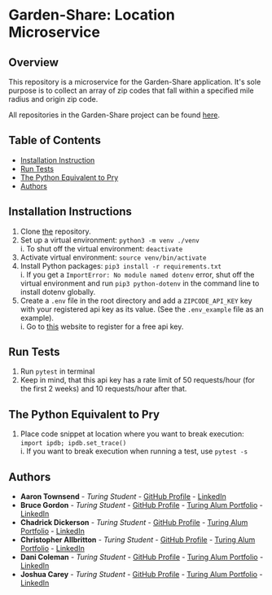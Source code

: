 # Garden-Share: Location Microservice

## Overview 

This repository is a microservice for the Garden-Share application. It's sole purpose is to collect an array of zip codes that fall within a specified mile radius and origin zip code. 

All repositories in the Garden-Share project can be found [here](https://github.com/garden-share-08).

## Table of Contents 
  - [Installation Instruction](#installation-instructions)
  - [Run Tests](#run-tests)
  - [The Python Equivalent to Pry](#the-python-equivalent-to-pry)
  - [Authors](#)


## Installation Instructions 

1. Clone [the](https://github.com/garden-share-08/location-microservice) repository.
1. Set up a virtual environment: `python3 -m venv ./venv`  
  i. To shut off the virtual environment: `deactivate`
1. Activate virtual environment: `source venv/bin/activate`
1. Install Python packages: `pip3 install -r requirements.txt`  
  i. If you get a `ImportError: No module named dotenv` error, shut off the virtual environment and run `pip3 python-dotenv` in the command line to install dotenv globally. 
1. Create a `.env` file in the root directory and add a `ZIPCODE_API_KEY` key with your registered api key as its value. (See the `.env_example` file as an example).  
  i. Go to [this](https://www.zipcodeapi.com/Register) website to register for a free api key.


## Run Tests 
1. Run `pytest` in terminal 
1. Keep in mind, that this api key has a rate limit of 50 requests/hour (for the first 2 weeks) and 10 requests/hour after that.


## The Python Equivalent to Pry 
1. Place code snippet at location where you want to break execution: `import ipdb; ipdb.set_trace()`  
  i. If you want to break execution when running a test, use `pytest -s`   


## Authors
  - **Aaron Townsend** - *Turing Student* - [GitHub Profile](https://github.com/atownse) - [LinkedIn](https://www.linkedin.com/in/aaron-townsend-667604176/)
  - **Bruce Gordon** - *Turing Student* - [GitHub Profile](https://github.com/bruce-gordon) - [Turing Alum Portfolio](https://alumni.turing.io/alumni/bruce-gordon) - [LinkedIn](https://www.linkedin.com/in/brucemgordon/)
  - **Chadrick Dickerson** - *Turing Student* - [GitHub Profile](https://github.com/chadrick-d-dev) - [Turing Alum Portfolio](https://alumni.turing.io/alumni/chadrick-dickerson) - [LinkedIn](https://www.linkedin.com/in/chadrick-dickerson/)
  - **Christopher Allbritton** - *Turing Student* - [GitHub Profile](https://github.com/Callbritton) - [Turing Alum Portfolio](https://alumni.turing.io/alumni/christopher-allbritton) - [LinkedIn](https://www.linkedin.com/in/christopher-allbritton)
  - **Dani Coleman** - *Turing Student* - [GitHub Profile](https://github.com/dcoleman21) - [Turing Alum Portfolio](https://alumni.turing.io/alumni/dani-coleman) - [LinkedIn](https://www.linkedin.com/in/dcoleman-21/)
  - **Joshua Carey** - *Turing Student* - [GitHub Profile](https://github.com/jdcarey128) - [Turing Alum Portfolio](https://alumni.turing.io/alumni/joshua-carey) - [LinkedIn](https://www.linkedin.com/in/carey-joshua/)
